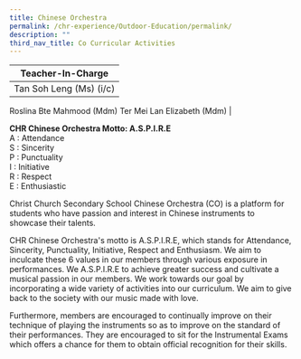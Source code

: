 ```yaml
---
title: Chinese Orchestra
permalink: /chr-experience/Outdoor-Education/permalink/
description: ""
third_nav_title: Co Curricular Activities
---
```


| Teacher-In-Charge |
| -------- | 
| Tan Soh Leng (Ms) (i/c)
Roslina Bte Mahmood (Mdm)
Ter Mei Lan Elizabeth (Mdm)
|

**CHR Chinese Orchestra Motto: A.S.P.I.R.E** <br>
A : Attendance <br>
S : Sincerity <br>
P : Punctuality <br>
I : Initiative <br>
R : Respect <br>
E : Enthusiastic <br>

Christ Church Secondary School Chinese Orchestra (CO) is a platform for students who have passion and interest in Chinese instruments to showcase their talents.
 
CHR Chinese Orchestra's motto is A.S.P.I.R.E, which stands for Attendance, Sincerity, Punctuality, Initiative, Respect and Enthusiasm. We aim to inculcate these 6 values in our members through various exposure in performances. We A.S.P.I.R.E to achieve greater success and cultivate a musical passion in our members. We work towards our goal by incorporating a wide variety of activities into our curriculum.  We aim to give back to the society with our music made with love.

Furthermore, members are encouraged to continually improve on their technique of playing the instruments so as to improve on the standard of their performances. They are encouraged to sit for the Instrumental Exams which offers a chance for them to obtain official recognition for their skills.